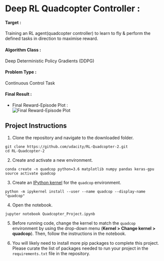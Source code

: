 # Deep RL Quadcopter Controller :



#### Target :
Training an RL agent(quadcopter controller) to learn to fly & perform the defined tasks in direction to maximise reward.

#### Algorithm Class :
Deep Deterministic Policy Gradients (DDPG)

#### Problem  Type :
Continuous Control Task


#### Final Result :
- Final Reward-Episode Plot  :<br>
![Final Reward-Episode Plot](resources/reward_episode.png)


## Project Instructions

1. Clone the repository and navigate to the downloaded folder.

```
git clone https://github.com/udacity/RL-Quadcopter-2.git
cd RL-Quadcopter-2
```

2. Create and activate a new environment.

```
conda create -n quadcop python=3.6 matplotlib numpy pandas keras-gpu
source activate quadcop
```

3. Create an [IPython kernel](http://ipython.readthedocs.io/en/stable/install/kernel_install.html) for the `quadcop` environment. 
```
python -m ipykernel install --user --name quadcop --display-name "quadcop"
```

4. Open the notebook.
```
jupyter notebook Quadcopter_Project.ipynb
```

5. Before running code, change the kernel to match the `quadcop` environment by using the drop-down menu (**Kernel > Change kernel > quadcop**). Then, follow the instructions in the notebook.

6. You will likely need to install more pip packages to complete this project.  Please curate the list of packages needed to run your project in the `requirements.txt` file in the repository.
    
